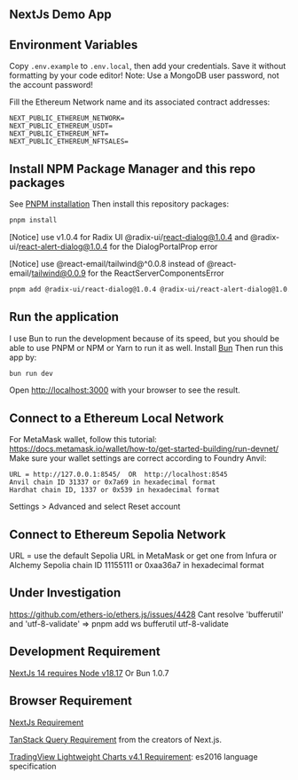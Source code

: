## NextJs Demo App

## Environment Variables

Copy `.env.example` to `.env.local`, then add your credentials. Save it without formatting by your code editor!
Note: Use a MongoDB user password, not the account password!

Fill the Ethereum Network name and its associated contract addresses:

```
NEXT_PUBLIC_ETHEREUM_NETWORK=
NEXT_PUBLIC_ETHEREUM_USDT=
NEXT_PUBLIC_ETHEREUM_NFT=
NEXT_PUBLIC_ETHEREUM_NFTSALES=
```

## Install NPM Package Manager and this repo packages

See [PNPM installation](https://pnpm.io/installation)
Then install this repository packages:

```bash
pnpm install
```

[Notice] use v1.0.4 for Radix UI @radix-ui/react-dialog@1.0.4 and @radix-ui/react-alert-dialog@1.0.4 for the DialogPortalProp error

[Notice] use @react-email/tailwind@^0.0.8 instead of @react-email/tailwind@0.0.9 for the ReactServerComponentsError

```bash
pnpm add @radix-ui/react-dialog@1.0.4 @radix-ui/react-alert-dialog@1.0.4 @react-email/tailwind@^0.0.8
```

## Run the application

I use Bun to run the development because of its speed, but you should be able to use PNPM or NPM or Yarn to run it as well.
Install [Bun](https://bun.sh/docs/installation)
Then run this app by:

```bash
bun run dev
```

Open [http://localhost:3000](http://localhost:3000) with your browser to see the result.

## Connect to a Ethereum Local Network

For MetaMask wallet, follow this tutorial: https://docs.metamask.io/wallet/how-to/get-started-building/run-devnet/
Make sure your wallet settings are correct according to Foundry Anvil:

```
URL = http://127.0.0.1:8545/  OR  http://localhost:8545
Anvil chain ID 31337 or 0x7a69 in hexadecimal format
Hardhat chain ID, 1337 or 0x539 in hexadecimal format
```

Settings > Advanced and select Reset account

## Connect to Ethereum Sepolia Network

URL = use the default Sepolia URL in MetaMask or get one from Infura or Alchemy
Sepolia chain ID 11155111 or 0xaa36a7 in hexadecimal format

## Under Investigation

https://github.com/ethers-io/ethers.js/issues/4428
Cant resolve 'bufferutil' and 'utf-8-validate'
=> pnpm add ws bufferutil utf-8-validate

## Development Requirement

[NextJs 14 requires Node v18.17](https://nextjs.org/blog/next-14) Or Bun 1.0.7

## Browser Requirement

[NextJs Requirement](https://nextjs.org/docs/getting-started/installation)

[TanStack Query Requirement](https://tanstack.com/query/latest/docs/react/installation) from the creators of Next.js.

[TradingView Lightweight Charts v4.1 Requirement](https://tradingview.github.io/lightweight-charts/docs#requirements): es2016 language specification
